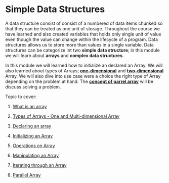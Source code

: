 # Simple Data Structures

A data structure consist of consist of a numbered of data items chunked  so that they can be treated as one unit of storage. Throughout the course we have learned and also created variables that holds only single unit of value even though the value can change within the lifecycle of a program. Data structures allows us to store more than values in a single variable. Data structures can be categorize int two **simple data structure**; in this module we will learn about **arrays** and **complex data structures**. 

In this module we will learned how to initialize an declared an Array. We will also learned about types of Arrays; **[one-dimensional]()** and **[two-dimensional]()** Array. We will also dive into use case were a choice the right type of Array depending on the problem at hand. The **[concept of parrel array]()** will be discuss solving a problem. 

Topic to cover:

1. [What is an array]()

2. [Types of Arrays - One and Multi-dimensional Array]()

3. [Declaring an array]()

4. [Initializing an Array]()

5. [Operations on Array]()

6. [Manipulating an Array ]()

7. [Iterating through an Array]()

8. [Parallel Array]()

   

   
